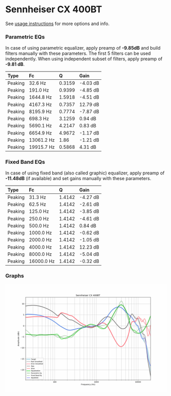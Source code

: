 # Sennheiser CX 400BT
See [usage instructions](https://github.com/jaakkopasanen/AutoEq#usage) for more options and info.

### Parametric EQs
In case of using parametric equalizer, apply preamp of **-9.85dB** and build filters manually
with these parameters. The first 5 filters can be used independently.
When using independent subset of filters, apply preamp of **-9.81 dB**.

| Type    | Fc         |      Q | Gain     |
|:--------|:-----------|:-------|:---------|
| Peaking | 32.6 Hz    | 0.3159 | -4.03 dB |
| Peaking | 191.0 Hz   | 0.9399 | -4.85 dB |
| Peaking | 1644.8 Hz  | 1.5918 | -4.51 dB |
| Peaking | 4167.3 Hz  | 0.7357 | 12.79 dB |
| Peaking | 8195.9 Hz  | 0.7774 | -7.87 dB |
| Peaking | 698.3 Hz   | 3.1259 | 0.94 dB  |
| Peaking | 5690.1 Hz  | 4.2147 | 0.83 dB  |
| Peaking | 6654.9 Hz  | 4.9672 | -1.17 dB |
| Peaking | 13061.2 Hz | 1.86   | -1.21 dB |
| Peaking | 19915.7 Hz | 0.5868 | 4.31 dB  |

### Fixed Band EQs
In case of using fixed band (also called graphic) equalizer, apply preamp of **-11.48dB**
(if available) and set gains manually with these parameters.

| Type    | Fc         |      Q | Gain     |
|:--------|:-----------|:-------|:---------|
| Peaking | 31.3 Hz    | 1.4142 | -4.27 dB |
| Peaking | 62.5 Hz    | 1.4142 | -2.61 dB |
| Peaking | 125.0 Hz   | 1.4142 | -3.85 dB |
| Peaking | 250.0 Hz   | 1.4142 | -4.61 dB |
| Peaking | 500.0 Hz   | 1.4142 | 0.84 dB  |
| Peaking | 1000.0 Hz  | 1.4142 | -0.62 dB |
| Peaking | 2000.0 Hz  | 1.4142 | -1.05 dB |
| Peaking | 4000.0 Hz  | 1.4142 | 12.23 dB |
| Peaking | 8000.0 Hz  | 1.4142 | -5.04 dB |
| Peaking | 16000.0 Hz | 1.4142 | -0.32 dB |

### Graphs
![](./Sennheiser%20CX%20400BT.png)